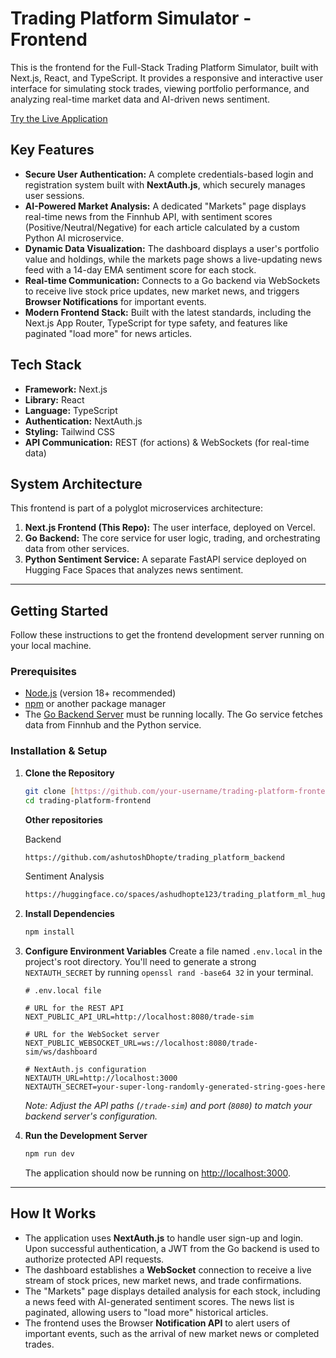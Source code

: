 # Trading Platform Simulator - Frontend

This is the frontend for the Full-Stack Trading Platform Simulator, built with Next.js, React, and TypeScript. It provides a responsive and interactive user interface for simulating stock trades, viewing portfolio performance, and analyzing real-time market data and AI-driven news sentiment.

[Try the Live Application](https://trade-sim-liard.vercel.app/)

## Key Features

- **Secure User Authentication:** A complete credentials-based login and registration system built with **NextAuth.js**, which securely manages user sessions.
- **AI-Powered Market Analysis:** A dedicated "Markets" page displays real-time news from the Finnhub API, with sentiment scores (Positive/Neutral/Negative) for each article calculated by a custom Python AI microservice.
- **Dynamic Data Visualization:** The dashboard displays a user's portfolio value and holdings, while the markets page shows a live-updating news feed with a 14-day EMA sentiment score for each stock.
- **Real-time Communication:** Connects to a Go backend via WebSockets to receive live stock price updates, new market news, and triggers **Browser Notifications** for important events.
- **Modern Frontend Stack:** Built with the latest standards, including the Next.js App Router, TypeScript for type safety, and features like paginated "load more" for news articles.

## Tech Stack

- **Framework:** Next.js
- **Library:** React
- **Language:** TypeScript
- **Authentication:** NextAuth.js
- **Styling:** Tailwind CSS
- **API Communication:** REST (for actions) & WebSockets (for real-time data)

## System Architecture

This frontend is part of a polyglot microservices architecture:
1.  **Next.js Frontend (This Repo):** The user interface, deployed on Vercel.
2.  **Go Backend:** The core service for user logic, trading, and orchestrating data from other services.
3.  **Python Sentiment Service:** A separate FastAPI service deployed on Hugging Face Spaces that analyzes news sentiment.

---

## Getting Started

Follow these instructions to get the frontend development server running on your local machine.

### Prerequisites

- [Node.js](https://nodejs.org/) (version 18+ recommended)
- [npm](https://www.npmjs.com/) or another package manager
- The [Go Backend Server](https://github.com/ashutoshDhopte/trading_platform_backend) must be running locally. The Go service fetches data from Finnhub and the Python service.

### Installation & Setup

1.  **Clone the Repository**
    ```bash
    git clone [https://github.com/your-username/trading-platform-frontend.git](https://github.com/your-username/trading-platform-frontend.git)
    cd trading-platform-frontend
    ```

    **Other repositories**

    Backend
    ```bash
    https://github.com/ashutoshDhopte/trading_platform_backend
    ```

    Sentiment Analysis
    ```bash
    https://huggingface.co/spaces/ashudhopte123/trading_platform_ml_huggingface/tree/main
    ```

2.  **Install Dependencies**
    ```bash
    npm install
    ```

3.  **Configure Environment Variables**
    Create a file named `.env.local` in the project's root directory. You'll need to generate a strong `NEXTAUTH_SECRET` by running `openssl rand -base64 32` in your terminal.
    
    ```env
    # .env.local file

    # URL for the REST API
    NEXT_PUBLIC_API_URL=http://localhost:8080/trade-sim
    
    # URL for the WebSocket server
    NEXT_PUBLIC_WEBSOCKET_URL=ws://localhost:8080/trade-sim/ws/dashboard

    # NextAuth.js configuration
    NEXTAUTH_URL=http://localhost:3000
    NEXTAUTH_SECRET=your-super-long-randomly-generated-string-goes-here
    ```
    *Note: Adjust the API paths (`/trade-sim`) and port (`8080`) to match your backend server's configuration.*

4.  **Run the Development Server**
    ```bash
    npm run dev
    ```
    The application should now be running on [http://localhost:3000](http://localhost:3000).

---

## How It Works

- The application uses **NextAuth.js** to handle user sign-up and login. Upon successful authentication, a JWT from the Go backend is used to authorize protected API requests.
- The dashboard establishes a **WebSocket** connection to receive a live stream of stock prices, new market news, and trade confirmations.
- The "Markets" page displays detailed analysis for each stock, including a news feed with AI-generated sentiment scores. The news list is paginated, allowing users to "load more" historical articles.
- The frontend uses the Browser **Notification API** to alert users of important events, such as the arrival of new market news or completed trades.

